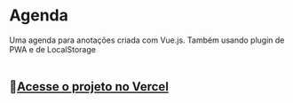 # Agenda
Uma agenda para anotações criada com Vue.js. Também usando plugin de PWA e de LocalStorage
<br><br>
## 🔗[Acesse o projeto no Vercel](https://agenda-diaria.vercel.app/)
